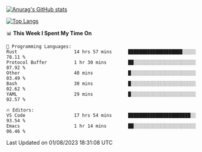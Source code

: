 [![Anurag's GitHub stats](https://github-readme-stats.vercel.app/api?username=wugouzi&count_private=true)](https://github.com/anuraghazra/github-readme-stats)

[![Top Langs](https://github-readme-stats.vercel.app/api/top-langs/?username=wugouzi&layout=compact&count_private=true&hide=html)](https://github.com/anuraghazra/github-readme-stats)

<!--START_SECTION:waka-->
📊 **This Week I Spent My Time On** 

```text
💬 Programming Languages: 
Rust                     14 hrs 57 mins      ████████████████████░░░░░   78.11 % 
Protocol Buffer          1 hr 30 mins        ██░░░░░░░░░░░░░░░░░░░░░░░   07.92 % 
Other                    40 mins             █░░░░░░░░░░░░░░░░░░░░░░░░   03.49 % 
Bash                     30 mins             █░░░░░░░░░░░░░░░░░░░░░░░░   02.62 % 
YAML                     29 mins             █░░░░░░░░░░░░░░░░░░░░░░░░   02.57 % 

🔥 Editors: 
VS Code                  17 hrs 54 mins      ███████████████████████░░   93.54 % 
Emacs                    1 hr 14 mins        ██░░░░░░░░░░░░░░░░░░░░░░░   06.46 % 
```


 Last Updated on 01/08/2023 18:31:08 UTC
<!--END_SECTION:waka-->

<!--
**wugouzi/wugouzi** is a ✨ _special_ ✨ repository because its `README.md` (this file) appears on your GitHub profile.

Here are some ideas to get you started:

- 🔭 I’m currently working on ...
- 🌱 I’m currently learning ...
- 👯 I’m looking to collaborate on ...
- 🤔 I’m looking for help with ...
- 💬 Ask me about ...
- 📫 How to reach me: ...
- 😄 Pronouns: ...
- ⚡ Fun fact: ...
-->
